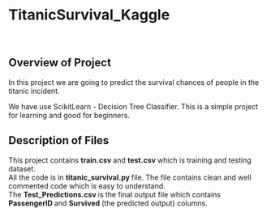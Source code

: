 # TitanicSurvival_Kaggle

</br>

## Overview of Project

In this project we are going to predict the survival chances of people in the titanic incident. 


We have use ScikitLearn - Decision Tree Classifier. 
This is a simple project for learning and good for beginners.


## Description of Files

This project contains  <b> train.csv </b> and <b> test.csv </b>which is training and testing dataset. </br>
All the code is in <b> titanic_survival.py </b> file. The file contains clean and well commented code which is easy to understand. </br>
The <b>Test_Predictions.csv </b>is the final output file which contains <b> PassengerID </b> and <b>  Survived </b> (the predicted output) columns. </br>
